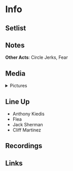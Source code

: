 # Info


## Setlist

## Notes

**Other Acts**: Circle Jerks, Fear

## Media 

<details>
  <summary>Pictures</summary>
  <img alt="Flyer" title="Flyer" src="19840602.jpg" height="200" />
  <img alt="Clipping" title="Clipping" src="19840602a.jpg" height="200" />
</details>

## Line Up

* Anthony Kiedis
* Flea
* Jack Sherman
* Cliff Martinez

## Recordings

## Links